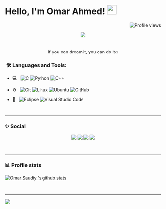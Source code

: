 <h1>
Hello, I'm Omar Ahmed!
  <img src="https://media.giphy.com/media/hvRJCLFzcasrR4ia7z/giphy.gif" width="30"></h1>
 <!--<img src="https://komarev.com/ghpvc/?username=OmarSaudiy&label=Profile%20Views&color=0e75b6&style=flat" align='right' alt="OmarSaudiy" />-->
 <img src="https://gpvc.arturio.dev/OmarSaudiy" alt="Profile views" align='right'/> <a href="https://github.com/OmarSaudiy/OmarSaudiy/"> </a> 
<br/>

<!-- Typing SVG by DenverCoder1 - https://github.com/DenverCoder1/readme-typing-svg -->
<p align="center">
  <a href="https://github.com/DenverCoder1/readme-typing-svg"><img src="https://readme-typing-svg.herokuapp.com?lines=Embedded+Software+Engineer;Communication+And+Electronics+Department;Always%20learning%20new%20things&center=true&width=450&height=45"></a>
</p>

#
  <p align="center"> If you can dream it, you can do it🔥 </p>
</p>

<h3>  &nbsp;🛠️ Languages and Tools:</h3>


- 💻 &nbsp;
![C](https://img.shields.io/badge/-C-black?style=flat-square&logo=c)
![Python](https://img.shields.io/badge/-Python-333333?style=flat&logo=python)
![C++](https://img.shields.io/badge/-C++-333333?style=flat&logo=C%2B%2B&logoColor=00599C)

- ⚙️ &nbsp;
![Git](https://img.shields.io/badge/-Git-333333?style=flat&logo=git)
![Linux](https://img.shields.io/badge/-Linux-333333?style=flat&logo=Linux&logoColor=FCC624)
![Ubuntu](https://img.shields.io/badge/-Ubuntu-black?style=flat-square&logo=ubuntu)
![GitHub](https://img.shields.io/badge/-GitHub-333333?style=flat&logo=github)

- 🔧 &nbsp;
![Eclipse](https://img.shields.io/badge/-Eclipse-333333?style=flat&logo=eclipse-ide&logoColor=2C2255)
![Visual Studio Code](https://img.shields.io/badge/-Visual%20Studio%20Code-333333?style=flat&logo=visual-studio-code&logoColor=007ACC)


  
<br/>

---------------------------------------------------------------------------------------------------------------------------------------------------------------------------------
<h3> ✨ Social</h3>

 <p align="center">
  <a href="https://www.linkedin.com/in/omarsaudiy/"><img src="https://img.icons8.com/fluency/50/000000/linkedin.png"/><a/>
  <a href="https://www.github.com/OmarSaudiy"><img src="https://img.icons8.com/fluency/50/000000/github.png"/><a/>
  <a href="https://mail.google.com/mail/u/3/#inbox?compose=GTvVlcSHxTblstmTtvhnQSVWlrsChCcNfgDHWzlWpGxZncMmLpdXDwXjWgmQFsqqlPZDHgpkKBNfk"><img src="https://user-images.githubusercontent.com/123242381/219986585-acbd74de-6225-4eb5-b59b-25a39808176a.svg"/><a/>
  <a href="https://www.facebook.com/mero.king.3139241"><img src="https://user-images.githubusercontent.com/123242381/219986499-85a0b416-1835-4ac2-875e-edc8984173e1.svg"/><a/>
</p>
<br/>

---------------------------------------------------------------------------------------------------------------------------------------------------------------------------------
<h3> 📊 Profile stats</h4>
  

[![Omar Saudiy 's github stats](https://github-readme-stats.vercel.app/api?username=OmarSaudiy&show_icons=true&title_color=fff&icon_color=79ff97&text_color=9f9f9f&bg_color=151515)](https://github.com/OmarSaudiy/github-readme-stats)
</p>
<br/>
    
---------------------------------------------------------------------------------------------------------------------------------------------------------------------------------
</p>
<img src="https://imgur.com/rilHVxA.png"/>
</p>
